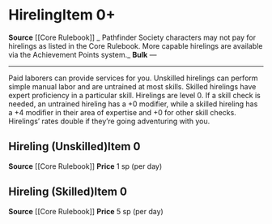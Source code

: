 ﻿---
ac: null
actions: null
alignment: null
base_item: null
bulk: '1'
burrow_speed: null
climb_speed: null
damage: 1d8 P
deity:
- '[[DATABASE/deity/Abadar|Abadar]]'
- '[[DATABASE/deity/The Deliberate Journey|TheDeliberate Journey]]'
duration: null
element: null
favored_weapon: '[[DATABASE/deity/Abadar|Abadar]] , [[DATABASE/deity/The Deliberate
  Journey|TheDeliberate Journey]]'
fly_speed: null
fortitude: null
frequency: null
hands: '2'
hardness: null
hp: null
id: '67'
item_category: Weapons
item_subcategory: Base Weapons
land_speed: null
level: '0'
max_speed: null
name: Hireling
onset: null
price: 3 gp
range: 120 ft.
rarity: Common
reflex: null
requirement: null
resistance: null
saving_throw: null
school: null
size: null
source: '[[DATABASE/source/Core Rulebook|Core Rulebook]]'
spell: null
stage: null
subcategory: service
swim_speed: null
trait: null
trigger: null
type: Weapon
usage: null
weapon_category: Simple
weapon_group: '[[DATABASE/weapongroup/Bow|Bow]]'
weapon_type: Ranged

---
# Hireling<span class="item-type">Item 0+</span>

**Source** [[Core Rulebook]] 
_ Pathfinder Society characters may not pay for hirelings as listed in the Core Rulebook. More capable hirelings are available via the Achievement Points system._
**Bulk** —

---
Paid laborers can provide services for you. Unskilled hirelings can perform simple manual labor and are untrained at most skills. Skilled hirelings have expert proficiency in a particular skill. Hirelings are level 0. If a skill check is needed, an untrained hireling has a +0 modifier, while a skilled hireling has a +4 modifier in their area of expertise and +0 for other skill checks. Hirelings’ rates double if they’re going adventuring with you.

## Hireling (Unskilled)<span class="item-type">Item 0</span>

**Source** [[Core Rulebook]] 
**Price** 1 sp (per day)

## Hireling (Skilled)<span class="item-type">Item 0</span>

**Source** [[Core Rulebook]] 
**Price** 5 sp (per day)